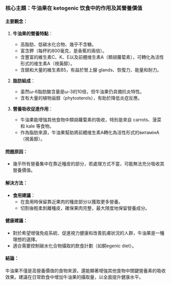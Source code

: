 ### 核心主題：牛油果在 ketogenic 饮食中的作用及其營養價值

#### 主要觀念：
1. **牛油果的營養特點**：
   - 高脂肪、低碳水化合物、幾乎不含糖。
   - 富含鉀（每杯約800毫克，是香蕉的兩倍）。
   - 含豐富的維生素C、K、E以及前體维生素A（類胡蘿蔔素），可轉化為活性形式的维生素A（視黃醇）。
   - 含鎂和大量的維生素B5，有益於腎上腺 glands、恢復力、能量和耐力。

2. **脂肪組成**：
   - 虽然ω-6脂肪酸含量是ω-3的10倍，但牛油果仍具備抗炎特性。
   - 含有大量的植物甾醇（phytosterols），有助於降低炎症反應。

3. **營養吸收促進作用**：
   - 牛油果能增強其他食物中類胡蘿蔔素的吸收，特別是來自 carrots、菠菜和 kale 等食物。
   - 作為脂肪來源，牛油果幫助將前體维生素A轉化為活性形式的витамінA（視黃醇）。

#### 問題原因：
- 幾乎所有營養集中在靠近種皮的部分，若處理方式不當，可能無法充分吸收其營養價值。

#### 解決方法：
- **食用建議**：
  - 在食用時保留靠近果肉的種皮部分以獲取更多營養。
  - 切割後輕柔剝離種皮，確保果肉完整，最大限度地保留營養成分。

#### 健康建議：
- 對於希望增强免疫系統、促進視力健康和改善肌膚狀況的人群，牛油果是一種理想的選擇。
- 適合需要控制碳水化合物攝取的飲食計劃（如酮egenic diet）。

#### 結論：
牛油果不僅是高營養價值的食物來源，還能顯著增強其他食物中關鍵營養素的吸收效果。建議在日常飲食中增加牛油果的攝取量，以全面提升健康水平。